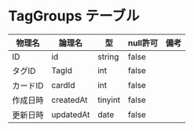 # TagGroups テーブル

|  物理名  |  論理名 |  型  |  null許可  |  備考  |
| ---- | ---- |  ---  |  ---  |  ---  |
|  ID  |  id   |  string  |  false  |    |
|  タグID  |  TagId   |  int  |  false  |    |
|  カードID  |  cardId   |  int  |  false  |    |
|  作成日時  |  createdAt   |  tinyint  |  false  |    |
|  更新日時  |  updatedAt   |  date  |  false  |    |
